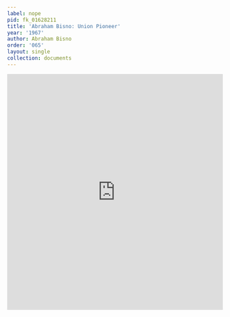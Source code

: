 ```yaml
---
label: nope
pid: fk_01628211
title: 'Abraham Bisno: Union Pioneer'
year: '1967'
author: Abraham Bisno
order: '065'
layout: single
collection: documents
---
```

<iframe src="https://northwestern.app.box.com/embed/s/jlswbucvo3p6apv0gq2kuhd0cwg85og9?sortColumn=date&view=list" width="100%" height="550" frameborder="0" allowfullscreen webkitallowfullscreen msallowfullscreen></iframe>
